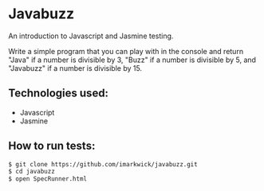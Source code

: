 # Javabuzz

An introduction to Javascript and Jasmine testing.

Write a simple program that you can play with in the console and return "Java" if a number is divisible by 3, "Buzz" if a number is divisible by 5, and "Javabuzz" if a number is divisible by 15.

## Technologies used:

* Javascript
* Jasmine

## How to run tests:

```sh
$ git clone https://github.com/imarkwick/javabuzz.git
$ cd javabuzz
$ open SpecRunner.html
```